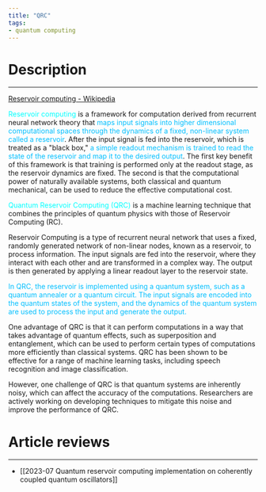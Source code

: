 ```yaml
---
title: "QRC"
tags:
- quantum computing
---
```


# Description
---

[Reservoir computing - Wikipedia](https://en.wikipedia.org/wiki/Reservoir_computing)

<font color=00FFFF>Reservoir computing</font> is a framework for computation derived from recurrent neural network theory that <font color=00BFFF>maps input signals into higher dimensional computational spaces through the dynamics of a fixed, non-linear system called a reservoir</font>. After the input signal is fed into the reservoir, which is treated as a "black box," <font color=00BFFF>a simple readout mechanism is trained to read the state of the reservoir and map it to the desired output</font>. The first key benefit of this framework is that training is performed only at the readout stage, as the reservoir dynamics are fixed. The second is that the computational power of naturally available systems, both classical and quantum mechanical, can be used to reduce the effective computational cost.

<font color=00FFFF>Quantum Reservoir Computing (QRC)</font> is a machine learning technique that combines the principles of quantum physics with those of Reservoir Computing (RC).

Reservoir Computing is a type of recurrent neural network that uses a fixed, randomly generated network of non-linear nodes, known as a reservoir, to process information. The input signals are fed into the reservoir, where they interact with each other and are transformed in a complex way. The output is then generated by applying a linear readout layer to the reservoir state.

<font color=00BFFF>In QRC, the reservoir is implemented using a quantum system, such as a quantum annealer or a quantum circuit. The input signals are encoded into the quantum states of the system, and the dynamics of the quantum system are used to process the input and generate the output.</font>

One advantage of QRC is that it can perform computations in a way that takes advantage of quantum effects, such as superposition and entanglement, which can be used to perform certain types of computations more efficiently than classical systems. QRC has been shown to be effective for a range of machine learning tasks, including speech recognition and image classification.

However, one challenge of QRC is that quantum systems are inherently noisy, which can affect the accuracy of the computations. Researchers are actively working on developing techniques to mitigate this noise and improve the performance of QRC.

# Article reviews
---

- [[2023-07 Quantum reservoir computing implementation on coherently coupled quantum oscillators]]